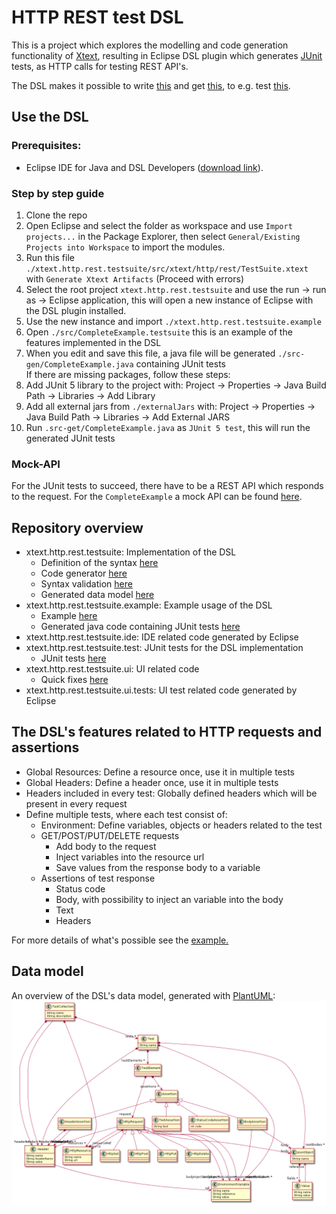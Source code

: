 # HTTP REST test DSL

This is a project which explores the modelling and code generation functionality of [Xtext](https://www.eclipse.org/Xtext/), resulting in Eclipse DSL plugin which generates [JUnit](https://junit.org/junit5/) tests, as HTTP calls for testing REST API's.

The DSL makes it possible to write [this](./xtext.http.rest.testsuite.example/src/CompleteExample.testsuite) and get [this](./xtext.http.rest.testsuite.example/src-gen/CompleteExample.java), to e.g. test [this](https://github.com/jonev/mock-api).

## Use the DSL

### Prerequisites:

- Eclipse IDE for Java and DSL Developers ([download link](https://www.eclipse.org/downloads/packages/)).

### Step by step guide

1. Clone the repo
2. Open Eclipse and select the folder as workspace and use `Import projects...` in the Package Explorer, then select `General/Existing Projects into Workspace` to import the modules.
3. Run this file `./xtext.http.rest.testsuite/src/xtext/http/rest/TestSuite.xtext` with `Generate Xtext Artifacts` (Proceed with errors)
4. Select the root project `xtext.http.rest.testsuite` and use the run -> run as -> Eclipse application, this will open a new instance of Eclipse with the DSL plugin installed.
5. Use the new instance and import `./xtext.http.rest.testsuite.example`
6. Open `./src/CompleteExample.testsuite` this is an example of the features implemented in the DSL
7. When you edit and save this file, a java file will be generated `./src-gen/CompleteExample.java` containing JUnit tests  
   If there are missing packages, follow these steps:
8. Add JUnit 5 library to the project with: Project -> Properties -> Java Build Path -> Libraries -> Add Library
9. Add all external jars from `./externalJars` with: Project -> Properties -> Java Build Path -> Libraries -> Add External JARS
10. Run `.src-get/CompleteExample.java` as `JUnit 5 test`, this will run the generated JUnit tests

### Mock-API

For the JUnit tests to succeed, there have to be a REST API which responds to the request. For the `CompleteExample` a mock API can be found [here](https://github.com/jonev/mock-api).

## Repository overview

- xtext.http.rest.testsuite: Implementation of the DSL
  - Definition of the syntax [here](./xtext.http.rest.testsuite/src/xtext/http/rest/TestSuite.xtext)
  - Code generator [here](./xtext.http.rest.testsuite/src/xtext/http/rest/generator/TestSuiteGenerator.xtend)
  - Syntax validation [here](./xtext.http.rest.testsuite/src/xtext/http/rest/validation/TestSuiteValidator.java)
  - Generated data model [here](./xtext.http.rest.testsuite/model/generated/TestSuite.ecore)
- xtext.http.rest.testsuite.example: Example usage of the DSL
  - Example [here](./xtext.http.rest.testsuite.example/src/CompleteExample.testsuite)
  - Generated java code containing JUnit tests [here](./xtext.http.rest.testsuite.example/src-gen/CompleteExample.java)
- xtext.http.rest.testsuite.ide: IDE related code generated by Eclipse
- xtext.http.rest.testsuite.test: JUnit tests for the DSL implementation
  - JUnit tests [here](./xtext.http.rest.testsuite.tests/src/xtext/http/rest/tests/TestSuiteParsingTest.xtend)
- xtext.http.rest.testsuite.ui: UI related code
  - Quick fixes [here](./xtext.http.rest.testsuite.ui/src/xtext/http/rest/ui/quickfix/TestSuiteQuickfixProvider.java)
- xtext.http.rest.testsuite.ui.tests: UI test related code generated by Eclipse

## The DSL's features related to HTTP requests and assertions

- Global Resources: Define a resource once, use it in multiple tests
- Global Headers: Define a header once, use it in multiple tests
- Headers included in every test: Globally defined headers which will be present in every request
- Define multiple tests, where each test consist of:
  - Environment: Define variables, objects or headers related to the test
  - GET/POST/PUT/DELETE requests
    - Add body to the request
    - Inject variables into the resource url
    - Save values from the response body to a variable
  - Assertions of test response
    - Status code
    - Body, with possibility to inject an variable into the body
    - Text
    - Headers

For more details of what's possible see the [example.](./xtext.http.rest.testsuite.example/src/CompleteExample.testsuite)

## Data model

An overview of the DSL's data model, generated with [PlantUML](https://plantuml.com/):
![Data model](./img/datamodel.png)
